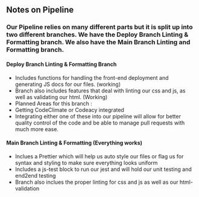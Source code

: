 ## Notes on Pipeline


### Our Pipeline relies on many different parts but it is split up into two different branches. We have the Deploy Branch Linting & Formatting branch. We also have the Main Branch Linting and Formatting branch. 


#### Deploy Branch Linting & Formatting Branch
  - Includes functions for handling the front-end deployment and generating JS docs for our files. (working)
  - Branch also includes features that deal with linting our css and js, as well as validating our html. (Working)
  - Planned Areas for this branch : 
  - Getting CodeClimate or Codeacy integrated
  - Integrating either one of these into our pipeline will allow for better quality control of the code and be able to manage pull requests with much more ease.

#### Main Branch Linting & Formatting (Everything works)
  - Inclues a Prettier which will help us auto style our files or flag us for syntax and styling to make sure everything looks uniform
  - Includes a js-test block to run our jest and will hold our unit testing and end2end testing
  - Branch also inclues the proper linting for css and js as well as our html-validation